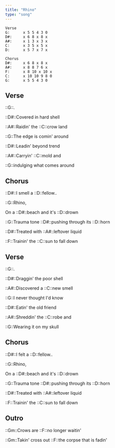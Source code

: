 ```yaml
---
title: "Rhino"
type: "song"
---
```


```chords
Verse
G:      x 5 5 4 3 0
D#:     x 6 8 x 8 x
A#:     x 1 3 x 3 x
C:      x 3 5 x 5 x
D:      x 5 7 x 7 x

Chorus
D#:     x 6 8 x 8 x
A#:     x 8 8 7 6 x
F:      x 8 10 x 10 x
C:      x 10 10 9 8 0
G:      x 5 5 4 3 0
```

## Verse

  
::G::.

::D#::Covered in hard shell  

::A#::Raidin' the ::C::crow land  

::G::The edge is comin' around  
  
::D#::Leadin' beyond trend  

::A#::Carryin' ::C::mold and  

::G::indulging what comes around  

## Chorus

::D#::I smell a ::D::fellow..  

::G::Rhino,  

On a ::D#::beach and it's ::D::drown  

::G::Trauma tone ::D#::pushing through its ::D::horn  

  
::D#::Treated with ::A#::leftover liquid  

::F::Trainin' the ::C::sun to fall down  


## Verse

::G::.  

::D#::Draggin' the poor shell  

::A#::Discovered a ::C::new smell  

::G::I never thought I'd know  


::D#::Eatin' the old friend  

::A#::Shreddin' the ::C::robe and  

::G::Wearing it on my skull  

## Chorus

::D#::I felt a ::D::fellow..  

::G::Rhino,  

On a ::D#::beach and it's ::D::drown  

::G::Trauma tone ::D#::pushing through its ::D::horn  


::D#::Treated with ::A#::leftover liquid  

::F::Trainin' the ::C::sun to fall down  

## Outro

::Gm::Crows are ::F::no longer waitin'

::Gm::Takin' cross out ::F::the corpse that is fadin'
